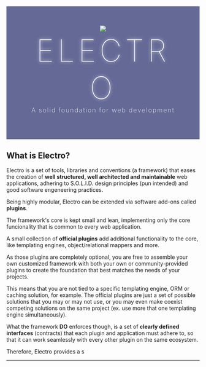 <div style="text-align:center;background:#646996;padding:50px;margin:0;color:#FFF">

<img src="/assets/electro9.png">

<h1 style="font-size:80px;font-weight:100;margin:0;letter-spacing:9px;text-shadow:0 0 10px #fff">ELECTRO</h1>

<h3 style="margin-top:0;font-weight:200;letter-spacing:2px">A solid foundation for web development</h3>

</div>

## What is Electro?

Electro is a set of tools, libraries and conventions (a framework) that eases the creation of **well structured, well architected and maintainable** web applications, adhering to S.O.L.I.D. design principles (pun intended) and good software engeneering practices.

Being highly modular, Electro can be extended via software add-ons called **plugins**.

The framework's core is kept small and lean, implementing only the core funcionality that is common to every web application.

A small collection of **official plugins** add additional functionality to the core, like templating engines, object/relational mappers and more.

As those plugins are completely optional, you are free to assemble your own customized framework with both your own or community-provided plugins to create the foundation that best matches the needs of your projects.

This means that you are not tied to a specific templating engine, ORM or caching solution, for example. The official plugins are just a set of possible solutions that you may or may not use, or you may even make coexist competing solutions on the same project (ex. use more that one templating engine simultaneously).

What the framework **DO** enforces though, is a set of **clearly defined interfaces** (contracts) that each plugin and application must adhere to, so that it can work seamlessly with every other plugin on the same ecosystem.

Therefore, Electro provides a s

---
